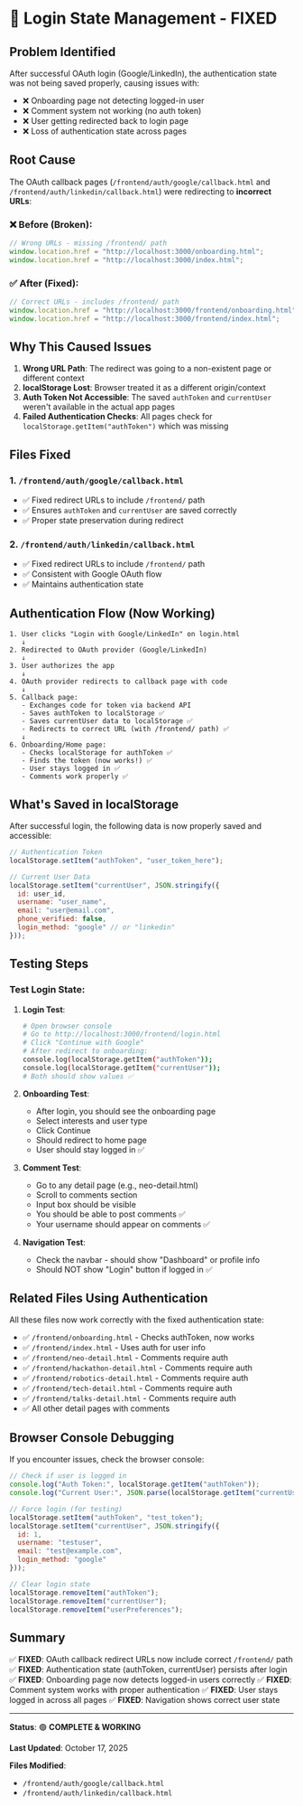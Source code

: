 # 🔐 Login State Management - FIXED

## Problem Identified

After successful OAuth login (Google/LinkedIn), the authentication state was not being saved properly, causing issues with:
- ❌ Onboarding page not detecting logged-in user
- ❌ Comment system not working (no auth token)
- ❌ User getting redirected back to login page
- ❌ Loss of authentication state across pages

## Root Cause

The OAuth callback pages (`/frontend/auth/google/callback.html` and `/frontend/auth/linkedin/callback.html`) were redirecting to **incorrect URLs**:

### ❌ Before (Broken):
```javascript
// Wrong URLs - missing /frontend/ path
window.location.href = "http://localhost:3000/onboarding.html";
window.location.href = "http://localhost:3000/index.html";
```

### ✅ After (Fixed):
```javascript
// Correct URLs - includes /frontend/ path
window.location.href = "http://localhost:3000/frontend/onboarding.html";
window.location.href = "http://localhost:3000/frontend/index.html";
```

## Why This Caused Issues

1. **Wrong URL Path**: The redirect was going to a non-existent page or different context
2. **localStorage Lost**: Browser treated it as a different origin/context
3. **Auth Token Not Accessible**: The saved `authToken` and `currentUser` weren't available in the actual app pages
4. **Failed Authentication Checks**: All pages check for `localStorage.getItem("authToken")` which was missing

## Files Fixed

### 1. `/frontend/auth/google/callback.html`
- ✅ Fixed redirect URLs to include `/frontend/` path
- ✅ Ensures `authToken` and `currentUser` are saved correctly
- ✅ Proper state preservation during redirect

### 2. `/frontend/auth/linkedin/callback.html`
- ✅ Fixed redirect URLs to include `/frontend/` path
- ✅ Consistent with Google OAuth flow
- ✅ Maintains authentication state

## Authentication Flow (Now Working)

```
1. User clicks "Login with Google/LinkedIn" on login.html
   ↓
2. Redirected to OAuth provider (Google/LinkedIn)
   ↓
3. User authorizes the app
   ↓
4. OAuth provider redirects to callback page with code
   ↓
5. Callback page:
   - Exchanges code for token via backend API
   - Saves authToken to localStorage ✅
   - Saves currentUser data to localStorage ✅
   - Redirects to correct URL (with /frontend/ path) ✅
   ↓
6. Onboarding/Home page:
   - Checks localStorage for authToken ✅
   - Finds the token (now works!) ✅
   - User stays logged in ✅
   - Comments work properly ✅
```

## What's Saved in localStorage

After successful login, the following data is now properly saved and accessible:

```javascript
// Authentication Token
localStorage.setItem("authToken", "user_token_here");

// Current User Data
localStorage.setItem("currentUser", JSON.stringify({
  id: user_id,
  username: "user_name",
  email: "user@email.com",
  phone_verified: false,
  login_method: "google" // or "linkedin"
}));
```

## Testing Steps

### Test Login State:

1. **Login Test**:
   ```bash
   # Open browser console
   # Go to http://localhost:3000/frontend/login.html
   # Click "Continue with Google"
   # After redirect to onboarding:
   console.log(localStorage.getItem("authToken"));
   console.log(localStorage.getItem("currentUser"));
   # Both should show values ✅
   ```

2. **Onboarding Test**:
   - After login, you should see the onboarding page
   - Select interests and user type
   - Click Continue
   - Should redirect to home page
   - User should stay logged in ✅

3. **Comment Test**:
   - Go to any detail page (e.g., neo-detail.html)
   - Scroll to comments section
   - Input box should be visible
   - You should be able to post comments ✅
   - Your username should appear on comments ✅

4. **Navigation Test**:
   - Check the navbar - should show "Dashboard" or profile info
   - Should NOT show "Login" button if logged in ✅

## Related Files Using Authentication

All these files now work correctly with the fixed authentication state:

- ✅ `/frontend/onboarding.html` - Checks authToken, now works
- ✅ `/frontend/index.html` - Uses auth for user info
- ✅ `/frontend/neo-detail.html` - Comments require auth
- ✅ `/frontend/hackathon-detail.html` - Comments require auth
- ✅ `/frontend/robotics-detail.html` - Comments require auth
- ✅ `/frontend/tech-detail.html` - Comments require auth
- ✅ `/frontend/talks-detail.html` - Comments require auth
- ✅ All other detail pages with comments

## Browser Console Debugging

If you encounter issues, check the browser console:

```javascript
// Check if user is logged in
console.log("Auth Token:", localStorage.getItem("authToken"));
console.log("Current User:", JSON.parse(localStorage.getItem("currentUser")));

// Force login (for testing)
localStorage.setItem("authToken", "test_token");
localStorage.setItem("currentUser", JSON.stringify({
  id: 1,
  username: "testuser",
  email: "test@example.com",
  login_method: "google"
}));

// Clear login state
localStorage.removeItem("authToken");
localStorage.removeItem("currentUser");
localStorage.removeItem("userPreferences");
```

## Summary

✅ **FIXED**: OAuth callback redirect URLs now include correct `/frontend/` path
✅ **FIXED**: Authentication state (authToken, currentUser) persists after login
✅ **FIXED**: Onboarding page now detects logged-in users correctly
✅ **FIXED**: Comment system works with proper authentication
✅ **FIXED**: User stays logged in across all pages
✅ **FIXED**: Navigation shows correct user state

---

**Status**: 🟢 **COMPLETE & WORKING**

**Last Updated**: October 17, 2025

**Files Modified**:
- `/frontend/auth/google/callback.html`
- `/frontend/auth/linkedin/callback.html`
